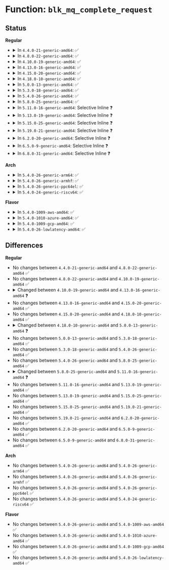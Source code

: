 # Function: <code>blk_mq_complete_request</code>

## Status
<b>Regular</b>
<ul>
<li>
<details>
<summary>In <code>4.4.0-21-generic-amd64</code>: ✅</summary>

```c
void blk_mq_complete_request(struct request * rq, int error)
```

```json
{
  "name": "blk_mq_complete_request",
  "collision_type": "Unique Global",
  "inline_type": "No",
  "funcs": [
    {
      "addr": 18446744071582794240,
      "name": "blk_mq_complete_request",
      "external": true,
      "loc": "block/blk-mq.c:377",
      "file": "block/blk-mq.c",
      "inline": "seen, unknown",
      "caller_inline": [],
      "caller_func": [
        "drivers/block/loop.c:lo_rw_aio_complete",
        "drivers/block/loop.c:loop_queue_work",
        "drivers/block/virtio_blk.c:virtblk_done",
        "drivers/block/xen-blkfront.c:blkif_interrupt",
        "drivers/scsi/scsi_lib.c:scsi_mq_done"
      ]
    }
  ],
  "symbols": [
    {
      "addr": 18446744071582794240,
      "name": "blk_mq_complete_request",
      "section": ".text",
      "bind": "STB_GLOBAL",
      "size": 31
    }
  ]
}
```
</details>
</li>
<li>
<details>
<summary>In <code>4.8.0-22-generic-amd64</code>: ✅</summary>

```c
void blk_mq_complete_request(struct request * rq, int error)
```

```json
{
  "name": "blk_mq_complete_request",
  "collision_type": "Unique Global",
  "inline_type": "No",
  "funcs": [
    {
      "addr": 18446744071583070496,
      "name": "blk_mq_complete_request",
      "external": true,
      "loc": "block/blk-mq.c:433",
      "file": "block/blk-mq.c",
      "inline": "seen, unknown",
      "caller_inline": [],
      "caller_func": [
        "drivers/block/loop.c:loop_queue_work",
        "drivers/block/loop.c:lo_rw_aio_complete",
        "drivers/block/virtio_blk.c:virtblk_done",
        "drivers/block/xen-blkfront.c:blkif_interrupt",
        "drivers/scsi/scsi_lib.c:scsi_mq_done",
        "drivers/md/dm-rq.c:dm_complete_request"
      ]
    }
  ],
  "symbols": [
    {
      "addr": 18446744071583070496,
      "name": "blk_mq_complete_request",
      "section": ".text",
      "bind": "STB_GLOBAL",
      "size": 31
    }
  ]
}
```
</details>
</li>
<li>
<details>
<summary>In <code>4.10.0-19-generic-amd64</code>: ✅</summary>

```c
void blk_mq_complete_request(struct request * rq, int error)
```

```json
{
  "name": "blk_mq_complete_request",
  "collision_type": "Unique Global",
  "inline_type": "No",
  "funcs": [
    {
      "addr": 18446744071583180112,
      "name": "blk_mq_complete_request",
      "external": true,
      "loc": "block/blk-mq.c:447",
      "file": "block/blk-mq.c",
      "inline": "seen, unknown",
      "caller_inline": [],
      "caller_func": [
        "drivers/block/loop.c:loop_queue_work",
        "drivers/block/loop.c:lo_rw_aio_complete",
        "drivers/block/xen-blkfront.c:blkif_interrupt",
        "drivers/scsi/scsi_lib.c:scsi_mq_done",
        "drivers/md/dm-rq.c:dm_complete_request"
      ]
    }
  ],
  "symbols": [
    {
      "addr": 18446744071583180112,
      "name": "blk_mq_complete_request",
      "section": ".text",
      "bind": "STB_GLOBAL",
      "size": 31
    }
  ]
}
```
</details>
</li>
<li>
<details>
<summary>In <code>4.13.0-16-generic-amd64</code>: ✅</summary>

```c
void blk_mq_complete_request(struct request * rq)
```

```json
{
  "name": "blk_mq_complete_request",
  "collision_type": "Unique Global",
  "inline_type": "No",
  "funcs": [
    {
      "addr": 18446744071583234336,
      "name": "blk_mq_complete_request",
      "external": true,
      "loc": "block/blk-mq.c:528",
      "file": "block/blk-mq.c",
      "inline": "seen, unknown",
      "caller_inline": [],
      "caller_func": [
        "drivers/block/loop.c:loop_queue_work",
        "drivers/block/loop.c:lo_rw_aio_complete",
        "drivers/block/xen-blkfront.c:blkif_interrupt",
        "drivers/scsi/scsi_lib.c:scsi_mq_done",
        "drivers/md/dm-rq.c:dm_complete_request"
      ]
    }
  ],
  "symbols": [
    {
      "addr": 18446744071583234336,
      "name": "blk_mq_complete_request",
      "section": ".text",
      "bind": "STB_GLOBAL",
      "size": 26
    }
  ]
}
```
</details>
</li>
<li>
<details>
<summary>In <code>4.15.0-20-generic-amd64</code>: ✅</summary>

```c
void blk_mq_complete_request(struct request * rq)
```

```json
{
  "name": "blk_mq_complete_request",
  "collision_type": "Unique Global",
  "inline_type": "No",
  "funcs": [
    {
      "addr": 18446744071583411872,
      "name": "blk_mq_complete_request",
      "external": true,
      "loc": "block/blk-mq.c:570",
      "file": "block/blk-mq.c",
      "inline": "seen, unknown",
      "caller_inline": [],
      "caller_func": [
        "drivers/block/loop.c:loop_queue_work",
        "drivers/block/xen-blkfront.c:blkif_interrupt",
        "drivers/scsi/scsi_lib.c:scsi_mq_done",
        "drivers/md/dm-rq.c:dm_complete_request"
      ]
    }
  ],
  "symbols": [
    {
      "addr": 18446744071583411872,
      "name": "blk_mq_complete_request",
      "section": ".text",
      "bind": "STB_GLOBAL",
      "size": 26
    }
  ]
}
```
</details>
</li>
<li>
<details>
<summary>In <code>4.18.0-10-generic-amd64</code>: ✅</summary>

```c
void blk_mq_complete_request(struct request * rq)
```

```json
{
  "name": "blk_mq_complete_request",
  "collision_type": "Unique Global",
  "inline_type": "No",
  "funcs": [
    {
      "addr": 18446744071583620576,
      "name": "blk_mq_complete_request",
      "external": true,
      "loc": "block/blk-mq.c:616",
      "file": "block/blk-mq.c",
      "inline": "seen, unknown",
      "caller_inline": [],
      "caller_func": [
        "drivers/block/loop.c:loop_queue_work",
        "drivers/block/loop.c:lo_rw_aio_do_completion",
        "drivers/block/xen-blkfront.c:blkif_interrupt",
        "drivers/scsi/scsi_lib.c:scsi_mq_done",
        "drivers/md/dm-rq.c:dm_complete_request"
      ]
    }
  ],
  "symbols": [
    {
      "addr": 18446744071583620576,
      "name": "blk_mq_complete_request",
      "section": ".text",
      "bind": "STB_GLOBAL",
      "size": 263
    }
  ]
}
```
</details>
</li>
<li>
<details>
<summary>In <code>5.0.0-13-generic-amd64</code>: ✅</summary>

```c
bool blk_mq_complete_request(struct request * rq)
```

```json
{
  "name": "blk_mq_complete_request",
  "collision_type": "Unique Global",
  "inline_type": "No",
  "funcs": [
    {
      "addr": 18446744071583725168,
      "name": "blk_mq_complete_request",
      "external": true,
      "loc": "block/blk-mq.c:651",
      "file": "block/blk-mq.c",
      "inline": "seen, unknown",
      "caller_inline": [],
      "caller_func": [
        "block/bsg-lib.c:bsg_job_done",
        "drivers/block/loop.c:loop_queue_work",
        "drivers/block/loop.c:lo_rw_aio_do_completion",
        "drivers/block/xen-blkfront.c:blkif_interrupt",
        "drivers/scsi/scsi_lib.c:scsi_mq_done",
        "drivers/md/dm-rq.c:dm_mq_queue_rq",
        "drivers/md/dm-rq.c:dm_mq_queue_rq",
        "drivers/md/dm-rq.c:end_clone_request"
      ]
    }
  ],
  "symbols": [
    {
      "addr": 18446744071583725168,
      "name": "blk_mq_complete_request",
      "section": ".text",
      "bind": "STB_GLOBAL",
      "size": 257
    }
  ]
}
```
</details>
</li>
<li>
<details>
<summary>In <code>5.3.0-18-generic-amd64</code>: ✅</summary>

```c
bool blk_mq_complete_request(struct request * rq)
```

```json
{
  "name": "blk_mq_complete_request",
  "collision_type": "Unique Global",
  "inline_type": "No",
  "funcs": [
    {
      "addr": 18446744071583913696,
      "name": "blk_mq_complete_request",
      "external": true,
      "loc": "block/blk-mq.c:646",
      "file": "block/blk-mq.c",
      "inline": "seen, unknown",
      "caller_inline": [],
      "caller_func": [
        "block/bsg-lib.c:bsg_job_done",
        "drivers/block/loop.c:loop_queue_work",
        "drivers/block/loop.c:lo_rw_aio_do_completion",
        "drivers/block/xen-blkfront.c:blkif_interrupt",
        "drivers/scsi/scsi_lib.c:scsi_mq_done",
        "drivers/md/dm-rq.c:dm_mq_queue_rq",
        "drivers/md/dm-rq.c:dm_mq_queue_rq",
        "drivers/md/dm-rq.c:end_clone_request"
      ]
    }
  ],
  "symbols": [
    {
      "addr": 18446744071583913696,
      "name": "blk_mq_complete_request",
      "section": ".text",
      "bind": "STB_GLOBAL",
      "size": 256
    }
  ]
}
```
</details>
</li>
<li>
<details>
<summary>In <code>5.4.0-26-generic-amd64</code>: ✅</summary>

```c
bool blk_mq_complete_request(struct request * rq)
```

```json
{
  "name": "blk_mq_complete_request",
  "collision_type": "Unique Global",
  "inline_type": "No",
  "funcs": [
    {
      "addr": 18446744071584016832,
      "name": "blk_mq_complete_request",
      "external": true,
      "loc": "block/blk-mq.c:657",
      "file": "block/blk-mq.c",
      "inline": "seen, unknown",
      "caller_inline": [],
      "caller_func": [
        "block/bsg-lib.c:bsg_job_done",
        "drivers/block/loop.c:loop_queue_work",
        "drivers/block/loop.c:lo_rw_aio_do_completion",
        "drivers/block/xen-blkfront.c:blkif_interrupt",
        "drivers/scsi/scsi_lib.c:scsi_mq_done",
        "drivers/md/dm-rq.c:map_request",
        "drivers/md/dm-rq.c:map_request",
        "drivers/md/dm-rq.c:end_clone_request"
      ]
    }
  ],
  "symbols": [
    {
      "addr": 18446744071584016832,
      "name": "blk_mq_complete_request",
      "section": ".text",
      "bind": "STB_GLOBAL",
      "size": 256
    }
  ]
}
```
</details>
</li>
<li>
<details>
<summary>In <code>5.8.0-25-generic-amd64</code>: ✅</summary>

```c
bool blk_mq_complete_request(struct request * rq)
```

```json
{
  "name": "blk_mq_complete_request",
  "collision_type": "Unique Global",
  "inline_type": "No",
  "funcs": [
    {
      "addr": 18446744071584417664,
      "name": "blk_mq_complete_request",
      "external": true,
      "loc": "block/blk-mq.c:671",
      "file": "block/blk-mq.c",
      "inline": "seen, unknown",
      "caller_inline": [],
      "caller_func": [
        "block/bsg-lib.c:bsg_job_done",
        "drivers/block/loop.c:loop_queue_work",
        "drivers/block/loop.c:lo_rw_aio_do_completion",
        "drivers/block/xen-blkfront.c:blkif_interrupt",
        "drivers/scsi/scsi_lib.c:scsi_mq_done",
        "drivers/md/dm-rq.c:map_request",
        "drivers/md/dm-rq.c:map_request",
        "drivers/md/dm-rq.c:end_clone_request"
      ]
    }
  ],
  "symbols": [
    {
      "addr": 18446744071584417664,
      "name": "blk_mq_complete_request",
      "section": ".text",
      "bind": "STB_GLOBAL",
      "size": 21
    }
  ]
}
```
</details>
</li>
<li>
<details>
<summary>In <code>5.11.0-16-generic-amd64</code>: Selective Inline ❓</summary>

```c
void blk_mq_complete_request(struct request * rq)
```

```json
{
  "name": "blk_mq_complete_request",
  "collision_type": "Unique Global",
  "inline_type": "Selective",
  "funcs": [
    {
      "addr": 18446744071584531184,
      "name": "blk_mq_complete_request",
      "external": true,
      "loc": "block/blk-mq.c:703",
      "file": "block/blk-mq.c",
      "inline": "not declared, inlined",
      "caller_inline": [],
      "caller_func": [
        "block/bsg-lib.c:bsg_job_done",
        "drivers/block/loop.c:loop_queue_work",
        "drivers/block/loop.c:lo_rw_aio_do_completion",
        "drivers/block/xen-blkfront.c:blkif_interrupt",
        "drivers/scsi/scsi_lib.c:scsi_mq_done",
        "drivers/md/dm-rq.c:map_request",
        "drivers/md/dm-rq.c:map_request",
        "drivers/md/dm-rq.c:end_clone_request"
      ]
    }
  ],
  "symbols": [
    {
      "addr": 18446744071584531184,
      "name": "blk_mq_complete_request",
      "section": ".text",
      "bind": "STB_GLOBAL",
      "size": 49
    }
  ]
}
```
</details>
</li>
<li>
<details>
<summary>In <code>5.13.0-19-generic-amd64</code>: Selective Inline ❓</summary>

```c
void blk_mq_complete_request(struct request * rq)
```

```json
{
  "name": "blk_mq_complete_request",
  "collision_type": "Unique Global",
  "inline_type": "Selective",
  "funcs": [
    {
      "addr": 18446744071584562896,
      "name": "blk_mq_complete_request",
      "external": true,
      "loc": "block/blk-mq.c:677",
      "file": "block/blk-mq.c",
      "inline": "not declared, inlined",
      "caller_inline": [],
      "caller_func": [
        "block/bsg-lib.c:bsg_job_done",
        "drivers/block/loop.c:loop_queue_work",
        "drivers/block/loop.c:lo_rw_aio_do_completion",
        "drivers/block/xen-blkfront.c:blkif_interrupt",
        "drivers/scsi/scsi_lib.c:scsi_mq_done",
        "drivers/md/dm-rq.c:map_request",
        "drivers/md/dm-rq.c:map_request",
        "drivers/md/dm-rq.c:end_clone_request"
      ]
    }
  ],
  "symbols": [
    {
      "addr": 18446744071584562896,
      "name": "blk_mq_complete_request",
      "section": ".text",
      "bind": "STB_GLOBAL",
      "size": 49
    }
  ]
}
```
</details>
</li>
<li>
<details>
<summary>In <code>5.15.0-25-generic-amd64</code>: Selective Inline ❓</summary>

```c
void blk_mq_complete_request(struct request * rq)
```

```json
{
  "name": "blk_mq_complete_request",
  "collision_type": "Unique Global",
  "inline_type": "Selective",
  "funcs": [
    {
      "addr": 18446744071584973792,
      "name": "blk_mq_complete_request",
      "external": true,
      "loc": "block/blk-mq.c:684",
      "file": "block/blk-mq.c",
      "inline": "not declared, inlined",
      "caller_inline": [],
      "caller_func": [
        "block/bsg-lib.c:bsg_job_done",
        "drivers/block/loop.c:loop_process_work",
        "drivers/block/loop.c:lo_rw_aio_complete",
        "drivers/block/xen-blkfront.c:blkif_interrupt",
        "drivers/scsi/scsi_lib.c:scsi_mq_done",
        "drivers/md/dm-rq.c:map_request",
        "drivers/md/dm-rq.c:map_request",
        "drivers/md/dm-rq.c:end_clone_request"
      ]
    }
  ],
  "symbols": [
    {
      "addr": 18446744071584973792,
      "name": "blk_mq_complete_request",
      "section": ".text",
      "bind": "STB_GLOBAL",
      "size": 49
    }
  ]
}
```
</details>
</li>
<li>
<details>
<summary>In <code>5.19.0-21-generic-amd64</code>: Selective Inline ❓</summary>

```c
void blk_mq_complete_request(struct request * rq)
```

```json
{
  "name": "blk_mq_complete_request",
  "collision_type": "Unique Global",
  "inline_type": "Selective",
  "funcs": [
    {
      "addr": 18446744071585684448,
      "name": "blk_mq_complete_request",
      "external": true,
      "loc": "block/blk-mq.c:1115",
      "file": "block/blk-mq.c",
      "inline": "not declared, inlined",
      "caller_inline": [],
      "caller_func": [
        "block/bsg-lib.c:bsg_job_done",
        "drivers/block/loop.c:loop_process_work",
        "drivers/block/xen-blkfront.c:blkif_interrupt",
        "drivers/block/xen-blkfront.c:blkif_interrupt",
        "drivers/scsi/scsi_lib.c:scsi_done_internal",
        "drivers/md/dm-rq.c:map_request",
        "drivers/md/dm-rq.c:map_request",
        "drivers/md/dm-rq.c:end_clone_request"
      ]
    }
  ],
  "symbols": [
    {
      "addr": 18446744071585684448,
      "name": "blk_mq_complete_request",
      "section": ".text",
      "bind": "STB_GLOBAL",
      "size": 55
    }
  ]
}
```
</details>
</li>
<li>
<details>
<summary>In <code>6.2.0-20-generic-amd64</code>: Selective Inline ❓</summary>

```c
void blk_mq_complete_request(struct request * rq)
```

```json
{
  "name": "blk_mq_complete_request",
  "collision_type": "Unique Global",
  "inline_type": "Selective",
  "funcs": [
    {
      "addr": 18446744071586462224,
      "name": "blk_mq_complete_request",
      "external": true,
      "loc": "block/blk-mq.c:1234",
      "file": "block/blk-mq.c",
      "inline": "not declared, inlined",
      "caller_inline": [],
      "caller_func": [
        "block/bsg-lib.c:bsg_job_done",
        "drivers/block/loop.c:loop_process_work",
        "drivers/block/xen-blkfront.c:blkif_interrupt",
        "drivers/scsi/scsi_lib.c:scsi_done_internal",
        "drivers/md/dm-rq.c:map_request",
        "drivers/md/dm-rq.c:map_request",
        "drivers/md/dm-rq.c:end_clone_request"
      ]
    }
  ],
  "symbols": [
    {
      "addr": 18446744071586462224,
      "name": "blk_mq_complete_request",
      "section": ".text",
      "bind": "STB_GLOBAL",
      "size": 55
    }
  ]
}
```
</details>
</li>
<li>
<details>
<summary>In <code>6.5.0-9-generic-amd64</code>: Selective Inline ❓</summary>

```c
void blk_mq_complete_request(struct request * rq)
```

```json
{
  "name": "blk_mq_complete_request",
  "collision_type": "Unique Global",
  "inline_type": "Selective",
  "funcs": [
    {
      "addr": 18446744071586707200,
      "name": "blk_mq_complete_request",
      "external": true,
      "loc": "block/blk-mq.c:1233",
      "file": "block/blk-mq.c",
      "inline": "not declared, inlined",
      "caller_inline": [],
      "caller_func": [
        "block/bsg-lib.c:bsg_job_done",
        "drivers/block/loop.c:loop_process_work",
        "drivers/block/virtio_blk.c:virtblk_done",
        "drivers/block/xen-blkfront.c:blkif_interrupt",
        "drivers/block/xen-blkfront.c:blkif_interrupt",
        "drivers/scsi/scsi_lib.c:scsi_done_internal",
        "drivers/md/dm-rq.c:map_request",
        "drivers/md/dm-rq.c:map_request",
        "drivers/md/dm-rq.c:end_clone_request"
      ]
    }
  ],
  "symbols": [
    {
      "addr": 18446744071586707200,
      "name": "blk_mq_complete_request",
      "section": ".text",
      "bind": "STB_GLOBAL",
      "size": 55
    }
  ]
}
```
</details>
</li>
<li>
<details>
<summary>In <code>6.8.0-31-generic-amd64</code>: Selective Inline ❓</summary>

```c
void blk_mq_complete_request(struct request * rq)
```

```json
{
  "name": "blk_mq_complete_request",
  "collision_type": "Unique Global",
  "inline_type": "Selective",
  "funcs": [
    {
      "addr": 18446744071586980320,
      "name": "blk_mq_complete_request",
      "external": true,
      "loc": "block/blk-mq.c:1234",
      "file": "block/blk-mq.c",
      "inline": "not declared, inlined",
      "caller_inline": [],
      "caller_func": [
        "block/bsg-lib.c:bsg_job_done",
        "drivers/block/loop.c:loop_process_work",
        "drivers/block/virtio_blk.c:virtblk_done",
        "drivers/block/xen-blkfront.c:blkif_interrupt",
        "drivers/block/xen-blkfront.c:blkif_interrupt",
        "drivers/scsi/scsi_lib.c:scsi_done_internal",
        "drivers/md/dm-rq.c:map_request",
        "drivers/md/dm-rq.c:map_request",
        "drivers/md/dm-rq.c:end_clone_request"
      ]
    }
  ],
  "symbols": [
    {
      "addr": 18446744071586980320,
      "name": "blk_mq_complete_request",
      "section": ".text",
      "bind": "STB_GLOBAL",
      "size": 55
    }
  ]
}
```
</details>
</li>
</ul>
<b>Arch</b>
<ul>
<li>
<details>
<summary>In <code>5.4.0-26-generic-arm64</code>: ✅</summary>

```c
bool blk_mq_complete_request(struct request * rq)
```

```json
{
  "name": "blk_mq_complete_request",
  "collision_type": "Unique Global",
  "inline_type": "No",
  "funcs": [
    {
      "addr": 18446603336495849000,
      "name": "blk_mq_complete_request",
      "external": true,
      "loc": "block/blk-mq.c:657",
      "file": "block/blk-mq.c",
      "inline": "seen, unknown",
      "caller_inline": [],
      "caller_func": [
        "block/bsg-lib.c:bsg_job_done",
        "drivers/block/loop.c:loop_queue_work",
        "drivers/block/loop.c:lo_rw_aio_do_completion",
        "drivers/block/xen-blkfront.c:blkif_interrupt",
        "drivers/scsi/scsi_lib.c:scsi_mq_done",
        "drivers/md/dm-rq.c:map_request",
        "drivers/md/dm-rq.c:map_request",
        "drivers/md/dm-rq.c:end_clone_request",
        "drivers/mmc/core/block.c:mmc_blk_mq_post_req",
        "drivers/mmc/core/block.c:mmc_blk_cqe_req_done",
        "drivers/mmc/core/queue.c:mmc_mq_timed_out"
      ]
    }
  ],
  "symbols": [
    {
      "addr": 18446603336495849000,
      "name": "blk_mq_complete_request",
      "section": ".text",
      "bind": "STB_GLOBAL",
      "size": 328
    }
  ]
}
```
</details>
</li>
<li>
<details>
<summary>In <code>5.4.0-26-generic-armhf</code>: ✅</summary>

```c
bool blk_mq_complete_request(struct request * rq)
```

```json
{
  "name": "blk_mq_complete_request",
  "collision_type": "Unique Global",
  "inline_type": "No",
  "funcs": [
    {
      "addr": 3229195116,
      "name": "blk_mq_complete_request",
      "external": true,
      "loc": "block/blk-mq.c:657",
      "file": "block/blk-mq.c",
      "inline": "seen, unknown",
      "caller_inline": [],
      "caller_func": [
        "block/bsg-lib.c:bsg_job_done",
        "drivers/block/loop.c:loop_queue_work",
        "drivers/block/loop.c:lo_rw_aio_do_completion",
        "drivers/scsi/scsi_lib.c:scsi_mq_done",
        "drivers/md/dm-rq.c:map_request",
        "drivers/md/dm-rq.c:map_request",
        "drivers/md/dm-rq.c:end_clone_request",
        "drivers/mmc/core/block.c:mmc_blk_mq_post_req",
        "drivers/mmc/core/block.c:mmc_blk_cqe_req_done",
        "drivers/mmc/core/queue.c:mmc_mq_timed_out"
      ]
    }
  ],
  "symbols": [
    {
      "addr": 3229195116,
      "name": "blk_mq_complete_request",
      "section": ".text",
      "bind": "STB_GLOBAL",
      "size": 316
    }
  ]
}
```
</details>
</li>
<li>
<details>
<summary>In <code>5.4.0-26-generic-ppc64el</code>: ✅</summary>

```c
bool blk_mq_complete_request(struct request * rq)
```

```json
{
  "name": "blk_mq_complete_request",
  "collision_type": "Unique Global",
  "inline_type": "No",
  "funcs": [
    {
      "addr": 13835058055290041744,
      "name": "blk_mq_complete_request",
      "external": true,
      "loc": "block/blk-mq.c:657",
      "file": "block/blk-mq.c",
      "inline": "seen, unknown",
      "caller_inline": [],
      "caller_func": [
        "block/bsg-lib.c:bsg_job_done",
        "drivers/block/loop.c:loop_queue_work",
        "drivers/block/loop.c:lo_rw_aio_do_completion",
        "drivers/scsi/scsi_lib.c:scsi_mq_done",
        "drivers/md/dm-rq.c:map_request",
        "drivers/md/dm-rq.c:map_request",
        "drivers/md/dm-rq.c:end_clone_request"
      ]
    }
  ],
  "symbols": [
    {
      "addr": 13835058055290041744,
      "name": "blk_mq_complete_request",
      "section": ".text",
      "bind": "STB_GLOBAL",
      "size": 444
    }
  ]
}
```
</details>
</li>
<li>
<details>
<summary>In <code>5.4.0-24-generic-riscv64</code>: ✅</summary>

```c
bool blk_mq_complete_request(struct request * rq)
```

```json
{
  "name": "blk_mq_complete_request",
  "collision_type": "Unique Global",
  "inline_type": "No",
  "funcs": [
    {
      "addr": 18446743936274976652,
      "name": "blk_mq_complete_request",
      "external": true,
      "loc": "block/blk-mq.c:657",
      "file": "block/blk-mq.c",
      "inline": "seen, unknown",
      "caller_inline": [],
      "caller_func": [
        "block/bsg-lib.c:bsg_job_done",
        "drivers/block/loop.c:loop_queue_work",
        "drivers/block/loop.c:lo_rw_aio_do_completion",
        "drivers/scsi/scsi_lib.c:scsi_mq_done",
        "drivers/md/dm-rq.c:map_request",
        "drivers/md/dm-rq.c:map_request",
        "drivers/md/dm-rq.c:end_clone_request",
        "drivers/mmc/core/block.c:mmc_blk_mq_post_req",
        "drivers/mmc/core/block.c:mmc_blk_cqe_req_done",
        "drivers/mmc/core/queue.c:mmc_mq_timed_out"
      ]
    }
  ],
  "symbols": [
    {
      "addr": 18446743936274976652,
      "name": "blk_mq_complete_request",
      "section": ".text",
      "bind": "STB_GLOBAL",
      "size": 246
    }
  ]
}
```
</details>
</li>
</ul>
<b>Flavor</b>
<ul>
<li>
<details>
<summary>In <code>5.4.0-1009-aws-amd64</code>: ✅</summary>

```c
bool blk_mq_complete_request(struct request * rq)
```

```json
{
  "name": "blk_mq_complete_request",
  "collision_type": "Unique Global",
  "inline_type": "No",
  "funcs": [
    {
      "addr": 18446744071583985568,
      "name": "blk_mq_complete_request",
      "external": true,
      "loc": "block/blk-mq.c:657",
      "file": "block/blk-mq.c",
      "inline": "seen, unknown",
      "caller_inline": [],
      "caller_func": [
        "block/bsg-lib.c:bsg_job_done",
        "drivers/block/loop.c:loop_queue_work",
        "drivers/block/loop.c:lo_rw_aio_do_completion",
        "drivers/block/xen-blkfront.c:blkif_interrupt",
        "drivers/scsi/scsi_lib.c:scsi_mq_done",
        "drivers/nvme/host/core.c:nvme_cancel_request",
        "drivers/nvme/host/pci.c:nvme_dev_disable",
        "drivers/nvme/host/pci.c:nvme_poll",
        "drivers/nvme/host/pci.c:nvme_poll_irqdisable",
        "drivers/nvme/host/pci.c:nvme_irq",
        "drivers/md/dm-rq.c:map_request",
        "drivers/md/dm-rq.c:map_request",
        "drivers/md/dm-rq.c:end_clone_request"
      ]
    }
  ],
  "symbols": [
    {
      "addr": 18446744071583985568,
      "name": "blk_mq_complete_request",
      "section": ".text",
      "bind": "STB_GLOBAL",
      "size": 256
    }
  ]
}
```
</details>
</li>
<li>
<details>
<summary>In <code>5.4.0-1010-azure-amd64</code>: ✅</summary>

```c
bool blk_mq_complete_request(struct request * rq)
```

```json
{
  "name": "blk_mq_complete_request",
  "collision_type": "Unique Global",
  "inline_type": "No",
  "funcs": [
    {
      "addr": 18446744071583921424,
      "name": "blk_mq_complete_request",
      "external": true,
      "loc": "block/blk-mq.c:657",
      "file": "block/blk-mq.c",
      "inline": "seen, unknown",
      "caller_inline": [],
      "caller_func": [
        "block/bsg-lib.c:bsg_job_done",
        "drivers/block/loop.c:loop_queue_work",
        "drivers/block/loop.c:lo_rw_aio_do_completion",
        "drivers/scsi/scsi_lib.c:scsi_mq_done",
        "drivers/nvme/host/core.c:nvme_cancel_request",
        "drivers/nvme/host/pci.c:nvme_dev_disable",
        "drivers/nvme/host/pci.c:nvme_poll",
        "drivers/nvme/host/pci.c:nvme_poll_irqdisable",
        "drivers/nvme/host/pci.c:nvme_irq",
        "drivers/md/dm-rq.c:map_request",
        "drivers/md/dm-rq.c:map_request",
        "drivers/md/dm-rq.c:end_clone_request"
      ]
    }
  ],
  "symbols": [
    {
      "addr": 18446744071583921424,
      "name": "blk_mq_complete_request",
      "section": ".text",
      "bind": "STB_GLOBAL",
      "size": 256
    }
  ]
}
```
</details>
</li>
<li>
<details>
<summary>In <code>5.4.0-1009-gcp-amd64</code>: ✅</summary>

```c
bool blk_mq_complete_request(struct request * rq)
```

```json
{
  "name": "blk_mq_complete_request",
  "collision_type": "Unique Global",
  "inline_type": "No",
  "funcs": [
    {
      "addr": 18446744071583969328,
      "name": "blk_mq_complete_request",
      "external": true,
      "loc": "block/blk-mq.c:657",
      "file": "block/blk-mq.c",
      "inline": "seen, unknown",
      "caller_inline": [],
      "caller_func": [
        "block/bsg-lib.c:bsg_job_done",
        "drivers/block/loop.c:loop_queue_work",
        "drivers/block/loop.c:lo_rw_aio_do_completion",
        "drivers/block/xen-blkfront.c:blkif_interrupt",
        "drivers/scsi/scsi_lib.c:scsi_mq_done",
        "drivers/md/dm-rq.c:map_request",
        "drivers/md/dm-rq.c:map_request",
        "drivers/md/dm-rq.c:end_clone_request"
      ]
    }
  ],
  "symbols": [
    {
      "addr": 18446744071583969328,
      "name": "blk_mq_complete_request",
      "section": ".text",
      "bind": "STB_GLOBAL",
      "size": 256
    }
  ]
}
```
</details>
</li>
<li>
<details>
<summary>In <code>5.4.0-26-lowlatency-amd64</code>: ✅</summary>

```c
bool blk_mq_complete_request(struct request * rq)
```

```json
{
  "name": "blk_mq_complete_request",
  "collision_type": "Unique Global",
  "inline_type": "No",
  "funcs": [
    {
      "addr": 18446744071584071344,
      "name": "blk_mq_complete_request",
      "external": true,
      "loc": "block/blk-mq.c:657",
      "file": "block/blk-mq.c",
      "inline": "seen, unknown",
      "caller_inline": [],
      "caller_func": [
        "block/bsg-lib.c:bsg_job_done",
        "drivers/block/loop.c:loop_queue_work",
        "drivers/block/loop.c:lo_rw_aio_do_completion",
        "drivers/block/xen-blkfront.c:blkif_interrupt",
        "drivers/scsi/scsi_lib.c:scsi_mq_done",
        "drivers/md/dm-rq.c:map_request",
        "drivers/md/dm-rq.c:map_request",
        "drivers/md/dm-rq.c:end_clone_request"
      ]
    }
  ],
  "symbols": [
    {
      "addr": 18446744071584071344,
      "name": "blk_mq_complete_request",
      "section": ".text",
      "bind": "STB_GLOBAL",
      "size": 265
    }
  ]
}
```
</details>
</li>
</ul>

## Differences
<b>Regular</b>
<ul>
<li>
No changes between <code>4.4.0-21-generic-amd64</code> and <code>4.8.0-22-generic-amd64</code> ✅
</li>
<li>
No changes between <code>4.8.0-22-generic-amd64</code> and <code>4.10.0-19-generic-amd64</code> ✅
</li>
<li>
<details>
<summary>Changed between <code>4.10.0-19-generic-amd64</code> and <code>4.13.0-16-generic-amd64</code> ❓</summary>
<ul>
<li>
<b>Param removed. </b>
<code>int error</code>
</li>
</ul>
</details>
</li>
<li>
No changes between <code>4.13.0-16-generic-amd64</code> and <code>4.15.0-20-generic-amd64</code> ✅
</li>
<li>
No changes between <code>4.15.0-20-generic-amd64</code> and <code>4.18.0-10-generic-amd64</code> ✅
</li>
<li>
<details>
<summary>Changed between <code>4.18.0-10-generic-amd64</code> and <code>5.0.0-13-generic-amd64</code> ❓</summary>
<ul>
<li>
<b>Return type changed. </b>
<code>void</code> ➡️ <code>bool</code>
</li>
</ul>
</details>
</li>
<li>
No changes between <code>5.0.0-13-generic-amd64</code> and <code>5.3.0-18-generic-amd64</code> ✅
</li>
<li>
No changes between <code>5.3.0-18-generic-amd64</code> and <code>5.4.0-26-generic-amd64</code> ✅
</li>
<li>
No changes between <code>5.4.0-26-generic-amd64</code> and <code>5.8.0-25-generic-amd64</code> ✅
</li>
<li>
<details>
<summary>Changed between <code>5.8.0-25-generic-amd64</code> and <code>5.11.0-16-generic-amd64</code> ❓</summary>
<ul>
<li>
<b>Return type changed. </b>
<code>bool</code> ➡️ <code>void</code>
</li>
</ul>
</details>
</li>
<li>
No changes between <code>5.11.0-16-generic-amd64</code> and <code>5.13.0-19-generic-amd64</code> ✅
</li>
<li>
No changes between <code>5.13.0-19-generic-amd64</code> and <code>5.15.0-25-generic-amd64</code> ✅
</li>
<li>
No changes between <code>5.15.0-25-generic-amd64</code> and <code>5.19.0-21-generic-amd64</code> ✅
</li>
<li>
No changes between <code>5.19.0-21-generic-amd64</code> and <code>6.2.0-20-generic-amd64</code> ✅
</li>
<li>
No changes between <code>6.2.0-20-generic-amd64</code> and <code>6.5.0-9-generic-amd64</code> ✅
</li>
<li>
No changes between <code>6.5.0-9-generic-amd64</code> and <code>6.8.0-31-generic-amd64</code> ✅
</li>
</ul>
<b>Arch</b>
<ul>
<li>
No changes between <code>5.4.0-26-generic-amd64</code> and <code>5.4.0-26-generic-arm64</code> ✅
</li>
<li>
No changes between <code>5.4.0-26-generic-amd64</code> and <code>5.4.0-26-generic-armhf</code> ✅
</li>
<li>
No changes between <code>5.4.0-26-generic-amd64</code> and <code>5.4.0-26-generic-ppc64el</code> ✅
</li>
<li>
No changes between <code>5.4.0-26-generic-amd64</code> and <code>5.4.0-24-generic-riscv64</code> ✅
</li>
</ul>
<b>Flavor</b>
<ul>
<li>
No changes between <code>5.4.0-26-generic-amd64</code> and <code>5.4.0-1009-aws-amd64</code> ✅
</li>
<li>
No changes between <code>5.4.0-26-generic-amd64</code> and <code>5.4.0-1010-azure-amd64</code> ✅
</li>
<li>
No changes between <code>5.4.0-26-generic-amd64</code> and <code>5.4.0-1009-gcp-amd64</code> ✅
</li>
<li>
No changes between <code>5.4.0-26-generic-amd64</code> and <code>5.4.0-26-lowlatency-amd64</code> ✅
</li>
</ul>
